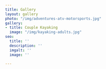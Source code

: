 ```yaml
---
title: Gallery
layout: gallery
photo: "/img/adventures-atv-motorsports.jpg"
gallery:
- title: Couple Kayaking
  image: "/img/kayaking-adults.jpg"
seo:
  title: ''
  description: ''
  imgalt: ''
  image: ''

---
```

